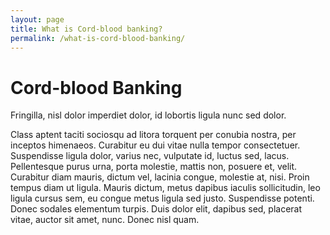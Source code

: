 ```yaml
---
layout: page
title: What is Cord-blood banking?
permalink: /what-is-cord-blood-banking/
---
```


# Cord-blood Banking 

Fringilla, nisl dolor imperdiet dolor, id lobortis ligula
nunc sed dolor.

Class aptent taciti sociosqu ad litora torquent per conubia nostra, per
inceptos himenaeos. Curabitur eu dui vitae nulla tempor consectetuer.
Suspendisse ligula dolor, varius nec, vulputate id, luctus sed, lacus.
Pellentesque purus urna, porta molestie, mattis non, posuere et, velit.
Curabitur diam mauris, dictum vel, lacinia congue, molestie at, nisi. Proin
tempus diam ut ligula. Mauris dictum, metus dapibus iaculis sollicitudin, leo
ligula cursus sem, eu congue metus ligula sed justo. Suspendisse potenti. Donec
sodales elementum turpis. Duis dolor elit, dapibus sed, placerat vitae, auctor
sit amet, nunc. Donec nisl quam.

